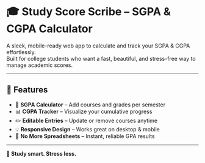 # 🎓 Study Score Scribe – SGPA & CGPA Calculator

A sleek, mobile-ready web app to calculate and track your SGPA & CGPA effortlessly.  
Built for college students who want a fast, beautiful, and stress-free way to manage academic scores.

---

## 🚀 Features

- 📘 **SGPA Calculator** – Add courses and grades per semester  
- 📊 **CGPA Tracker** – Visualize your cumulative progress  
- ✏️ **Editable Entries** – Update or remove courses anytime  
- 💡 **Responsive Design** – Works great on desktop & mobile  
- 🧮 **No More Spreadsheets** – Instant, reliable GPA results  

---

**🎉 Study smart. Stress less.**
